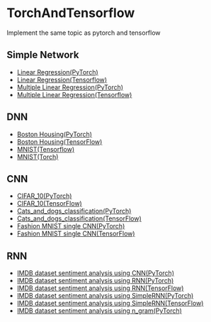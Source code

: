 # TorchAndTensorflow

Implement the same topic as pytorch and tensorflow

## Simple Network  

* [Linear Regression(PyTorch)](https://github.com/galaxy1014/TorchAndTensorflow/blob/main/Simple%20Network/Linear%20Regression(PyTorch).py)  
* [Linear Regression(Tensorflow)](https://github.com/galaxy1014/TorchAndTensorflow/blob/main/Simple%20Network/Linear%20Regression(Tensorflow).py)  
* [Multiple Linear Regression(PyTorch)](https://github.com/galaxy1014/TorchAndTensorflow/blob/main/Simple%20Network/Multiple%20Linear%20Regression(PyTorch).py)  
* [Multiple Linear Regression(Tensorflow)](https://github.com/galaxy1014/TorchAndTensorflow/blob/main/Simple%20Network/Multiple%20Linear%20Regression(Tensorflow).py)  

## DNN  

* [Boston Housing(PyTorch)](https://github.com/galaxy1014/TorchAndTensorflow/blob/main/DNN/Boston%20Housing(PyTorch).py)  
* [Boston Housing(TensorFlow)](https://github.com/galaxy1014/TorchAndTensorflow/blob/main/DNN/Boston%20Housing(TensorFlow).py)  
* [MNIST(Tensorflow)](https://github.com/galaxy1014/TorchAndTensorflow/blob/main/DNN/MNIST(Tensorflow).py)  
* [MNIST(Torch)](https://github.com/galaxy1014/TorchAndTensorflow/blob/main/DNN/MNIST(Torch).py)  

## CNN  

* [CIFAR_10(PyTorch)](https://github.com/galaxy1014/TorchAndTensorflow/blob/main/CNN/CIFAR_10(PyTorch).py)  
* [CIFAR_10(TensorFlow)](https://github.com/galaxy1014/TorchAndTensorflow/blob/main/CNN/CIFAR_10(TensorFlow).py)  
* [Cats_and_dogs_classification(PyTorch)](https://github.com/galaxy1014/TorchAndTensorflow/blob/main/CNN/Cats_and_dogs_classification(PyTorch).py)  
* [Cats_and_dogs_classification(TensorFlow)](https://github.com/galaxy1014/TorchAndTensorflow/blob/main/CNN/Cats_and_dogs_classification(TensorFlow).py)  
* [Fashion MNIST single CNN(PyTorch)](https://github.com/galaxy1014/TorchAndTensorflow/blob/main/CNN/Fashion%20MNIST%20single%20CNN(PyTorch).py)  
* [Fashion MNIST single CNN(TensorFlow)](https://github.com/galaxy1014/TorchAndTensorflow/blob/main/CNN/Fashion%20MNIST%20single%20CNN(TensorFlow).py)  

## RNN  

* [IMDB dataset sentiment analysis using CNN(PyTorch)](https://github.com/galaxy1014/TorchAndTensorflow/blob/main/RNN/IMDB%20dataset%20sentiment%20analysis%20using%20CNN(PyTorch).py)  
* [IMDB dataset sentiment analysis using RNN(PyTorch)](https://github.com/galaxy1014/TorchAndTensorflow/blob/main/RNN/IMDB%20dataset%20sentiment%20analysis%20using%20RNN(PyTorch).py)  
* [IMDB dataset sentiment analysis using RNN(TensorFlow)](https://github.com/galaxy1014/TorchAndTensorflow/blob/main/RNN/IMDB%20dataset%20sentiment%20analysis%20using%20RNN(TensorFlow).py)  
* [IMDB dataset sentiment analysis using SimpleRNN(PyTorch)](https://github.com/galaxy1014/TorchAndTensorflow/blob/main/RNN/IMDB%20dataset%20sentiment%20analysis%20using%20SimpleRNN(PyTorch).py)  
* [IMDB dataset sentiment analysis using SimpleRNN(TensorFlow)](https://github.com/galaxy1014/TorchAndTensorflow/blob/main/RNN/IMDB%20dataset%20sentiment%20analysis%20using%20SimpleRNN(TensorFlow).py)  
* [IMDB dataset sentiment analysis using n_gram(PyTorch)](https://github.com/galaxy1014/TorchAndTensorflow/blob/main/RNN/IMDB%20dataset%20sentiment%20analysis%20using%20n_gram(PyTorch).py)
